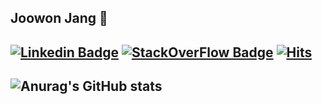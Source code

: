 Joowon Jang 👻
-------------
[![Linkedin Badge](https://img.shields.io/badge/-LinkedIn-blue?style=flat-square&logo=Linkedin&logoColor=white&link=https://www.linkedin.com/in/joowon01/)](https://www.linkedin.com/in/joowon01/)
[![StackOverFlow Badge](https://img.shields.io/badge/StackOverFlow-black?logo=stackoverflow&link=https://stackoverflow.com/users/16664587/joowon?tab=profile)](https://stackoverflow.com/users/16664587/joowon?tab=profile)
[![Hits](https://hits.seeyoufarm.com/api/count/incr/badge.svg?url=https%3A%2F%2Fgithub.com%2Fharbor05&count_bg=%23756FD7&title_bg=%23555555&icon=&icon_color=%23E7E7E7&title=hits&edge_flat=false)](https://hits.seeyoufarm.com)
-------------
![Anurag's GitHub stats](https://github-readme-stats.vercel.app/api?username=harbor05&show_icons=true&theme=dark)
-------------


